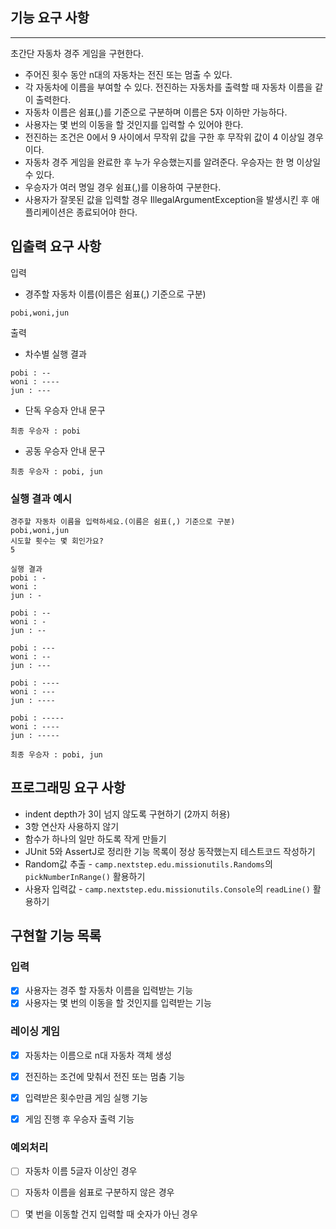 ## 기능 요구 사항
-- -
초간단 자동차 경주 게임을 구현한다.

- 주어진 횟수 동안 n대의 자동차는 전진 또는 멈출 수 있다.
- 각 자동차에 이름을 부여할 수 있다. 전진하는 자동차를 출력할 때 자동차 이름을 같이 출력한다.
- 자동차 이름은 쉼표(,)를 기준으로 구분하며 이름은 5자 이하만 가능하다.
- 사용자는 몇 번의 이동을 할 것인지를 입력할 수 있어야 한다.
- 전진하는 조건은 0에서 9 사이에서 무작위 값을 구한 후 무작위 값이 4 이상일 경우이다.
- 자동차 경주 게임을 완료한 후 누가 우승했는지를 알려준다. 우승자는 한 명 이상일 수 있다.
- 우승자가 여러 명일 경우 쉼표(,)를 이용하여 구분한다.
- 사용자가 잘못된 값을 입력할 경우 IllegalArgumentException을 발생시킨 후 애플리케이션은 종료되어야 한다.


## 입출력 요구 사항
입력
- 경주할 자동차 이름(이름은 쉼표(,) 기준으로 구분)
```
pobi,woni,jun
```
출력
- 차수별 실행 결과
```
pobi : --
woni : ----
jun : ---
```
- 단독 우승자 안내 문구
```
최종 우승자 : pobi
```
- 공동 우승자 안내 문구
```
최종 우승자 : pobi, jun
```
### 실행 결과 예시
```
경주할 자동차 이름을 입력하세요.(이름은 쉼표(,) 기준으로 구분)
pobi,woni,jun
시도할 횟수는 몇 회인가요?
5

실행 결과
pobi : -
woni : 
jun : -

pobi : --
woni : -
jun : --

pobi : ---
woni : --
jun : ---

pobi : ----
woni : ---
jun : ----

pobi : -----
woni : ----
jun : -----

최종 우승자 : pobi, jun
```

## 프로그래밍 요구 사항
- indent depth가 3이 넘지 않도록 구현하기 (2까지 허용)
- 3항 연산자 사용하지 않기
- 함수가 하나의 일만 하도록 작게 만들기
- JUnit 5와 AssertJ로 정리한 기능 목록이 정상 동작했는지 테스트코드 작성하기
- Random값 추출 - `camp.nextstep.edu.missionutils.Randoms`의 `pickNumberInRange()` 활용하기
- 사용자 입력값 - `camp.nextstep.edu.missionutils.Console`의 `readLine()` 활용하기 

## 구현할 기능 목록
### 입력
- [x] 사용자는 경주 할 자동차 이름을 입력받는 기능
- [x] 사용자는 몇 번의 이동을 할 것인지를 입력받는 기능

### 레이싱 게임
- [x] 자동차는 이름으로 n대 자동차 객체 생성
- [x] 전진하는 조건에 맞춰서 전진 또는 멈춤 기능
- [x] 입력받은 횟수만큼 게임 실행 기능
- [x] 게임 진행 후 우승자 출력 기능


### 예외처리
- [ ] 자동차 이름 5글자 이상인 경우
- [ ] 자동차 이름을 쉼표로 구분하지 않은 경우
- [ ] 몇 번을 이동할 건지 입력할 때 숫자가 아닌 경우



